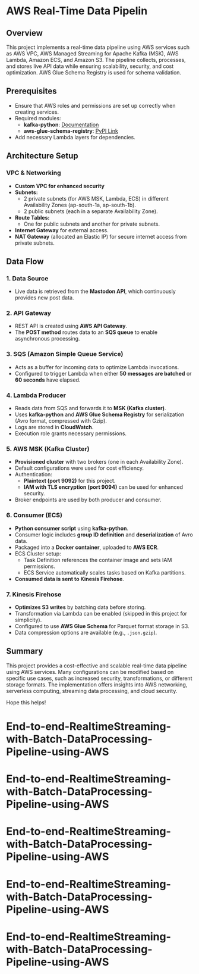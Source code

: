 # AWS Real-Time Data Pipelin

## Overview
This project implements a real-time data pipeline using AWS services such as AWS VPC, AWS Managed Streaming for Apache Kafka (MSK), AWS Lambda, Amazon ECS, and Amazon S3. The pipeline collects, processes, and stores live API data while ensuring scalability, security, and cost optimization. AWS Glue Schema Registry is used for schema validation.

## Prerequisites
- Ensure that AWS roles and permissions are set up correctly when creating services.
- Required modules:
  - **kafka-python**: [Documentation](https://kafka-python.readthedocs.io/en/master/index.html)
  - **aws-glue-schema-registry**: [PyPI Link](https://pypi.org/project/aws-glue-schema-registry/)
- Add necessary Lambda layers for dependencies.

## Architecture Setup
### VPC & Networking
- **Custom VPC for enhanced security**
- **Subnets:**
  - 2 private subnets (for AWS MSK, Lambda, ECS) in different Availability Zones (ap-south-1a, ap-south-1b).
  - 2 public subnets (each in a separate Availability Zone).
- **Route Tables:**
  - One for public subnets and another for private subnets.
- **Internet Gateway** for external access.
- **NAT Gateway** (allocated an Elastic IP) for secure internet access from private subnets.

## Data Flow
### 1. Data Source
- Live data is retrieved from the **Mastodon API**, which continuously provides new post data.

### 2. API Gateway
- REST API is created using **AWS API Gateway**.
- The **POST method** routes data to an **SQS queue** to enable asynchronous processing.

### 3. SQS (Amazon Simple Queue Service)
- Acts as a buffer for incoming data to optimize Lambda invocations.
- Configured to trigger Lambda when either **50 messages are batched** or **60 seconds** have elapsed.

### 4. Lambda Producer
- Reads data from SQS and forwards it to **MSK (Kafka cluster)**.
- Uses **kafka-python** and **AWS Glue Schema Registry** for serialization (Avro format, compressed with Gzip).
- Logs are stored in **CloudWatch**.
- Execution role grants necessary permissions.

### 5. AWS MSK (Kafka Cluster)
- **Provisioned cluster** with two brokers (one in each Availability Zone).
- Default configurations were used for cost efficiency.
- Authentication:
  - **Plaintext (port 9092)** for this project.
  - **IAM with TLS encryption (port 9094)** can be used for enhanced security.
- Broker endpoints are used by both producer and consumer.

### 6. Consumer (ECS)
- **Python consumer script** using **kafka-python**.
- Consumer logic includes **group ID definition** and **deserialization** of Avro data.
- Packaged into a **Docker container**, uploaded to **AWS ECR**.
- ECS Cluster setup:
  - Task Definition references the container image and sets IAM permissions.
  - ECS Service automatically scales tasks based on Kafka partitions.
- **Consumed data is sent to Kinesis Firehose**.

### 7. Kinesis Firehose
- **Optimizes S3 writes** by batching data before storing.
- Transformation via Lambda can be enabled (skipped in this project for simplicity).
- Configured to use **AWS Glue Schema** for Parquet format storage in S3.
- Data compression options are available (e.g., `.json.gzip`).

## Summary
This project provides a cost-effective and scalable real-time data pipeline using AWS services. Many configurations can be modified based on specific use cases, such as increased security, transformations, or different storage formats. The implementation offers insights into AWS networking, serverless computing, streaming data processing, and cloud security.

Hope this helps!


# End-to-end-RealtimeStreaming-with-Batch-DataProcessing-Pipeline-using-AWS
# End-to-end-RealtimeStreaming-with-Batch-DataProcessing-Pipeline-using-AWS
# End-to-end-RealtimeStreaming-with-Batch-DataProcessing-Pipeline-using-AWS
# End-to-end-RealtimeStreaming-with-Batch-DataProcessing-Pipeline-using-AWS
# End-to-end-RealtimeStreaming-with-Batch-DataProcessing-Pipeline-using-AWS
